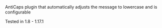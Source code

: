 
AntiCaps plugin that automatically adjusts the message to lowercase and is configurable

Tested in 1.8 - 1.17.1
